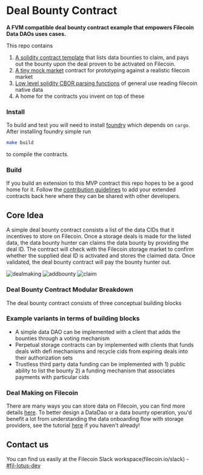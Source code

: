 # Deal Bounty Contract
**A FVM compatible deal bounty contract example that empowers Filecoin Data DAOs uses cases.**

This repo contains 
1. [A solidity contract template]() that lists data bounties to claim, and pays out the bounty upon the deal proven to be activated on Filecoin.
2. [A tiny mock market]() contract for prototyping against a realistic filecoin market
3. [Low level solidity CBOR parsing functions](https://github.com/lotus-web3/client-contract/blob/main/src/CBORParse.sol#L129) of general use reading filecoin native data
4. A home for the contracts you invent on top of these 

### Install

To build and test you will need to install [foundry](https://github.com/foundry-rs/foundry/blob/master/README.md) which depends on `cargo`.  After installing foundry simple run

```sh
make build
```

to compile the contracts.


### Build

If you build an extension to this MVP contract this repo hopes to be a good home for it.  Follow the [contribution guidelines](https://github.com/lotus-web3/client-contract/blob/main/CONTRIBUTING.md) to add your extended contracts back here where they can be shared with other developers.


## Core Idea

A simple deal bounty contract consists a list of the data CIDs that it incentives to store on Filecoin. Once a storage deals is made for the listed data, the data bounty hunter can claims the data bounty by providing the deal ID. The contract will check with the Filecoin storage market to confirm whether the supplied deal ID is activated and stores the claimed data. Once validated, the deal bounty contract will pay the bounty hunter out. 

![dealmaking](../deal-bounty-contract/img/dealmaking.png)
![addbounty](../deal-bounty-contract/img/addbounty.png)
![claim](../deal-bounty-contract/img/claimdatabounty.png)


### Deal Bounty Contract Modular Breakdown

The deal bounty contract consists of three conceptual building blocks
<TODO>

### Example variants in terms of building blocks
* A simple data DAO can be implemented with a client that adds the bounties through a voting mechanism
* Perpetual storage contracts can by implemented with clients that funds deals with defi mechanisms and recycle cids from expiring deals into their authorization sets
* Trustless third party data funding can be implemented with 1) public ability to list the bounty 2) a funding mechanism that associates payments with particular cids 


### Deal Making on Filecoin

There are many ways you can store data on Filecoin, you can find more details [here](https://dataonboarding.filecoin.io). To better design a DataDao or a data bounty operation, you'd benefit a lot from understanding the data onboarding flow with storage providers, see the tutorial [here](https://docs.filecoin.io/get-started/store-and-retrieve/introduction/) if you haven't already!

## Contact us
You can find us easily at the Filecoin Slack workspace(filecoin.io/slack) - [#fil-lotus-dev](https://filecoinproject.slack.com/archives/CP50PPW2X)


